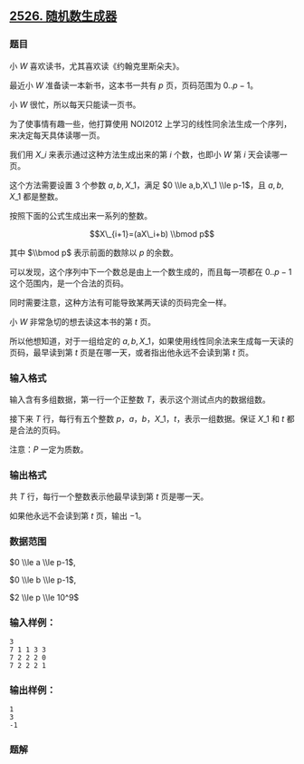 ## [2526\. 随机数生成器](https://www.acwing.com/problem/content/2528/)

### 题目

小 $W$ 喜欢读书，尤其喜欢读《约翰克里斯朵夫》。

最近小 $W$ 准备读一本新书，这本书一共有 $p$ 页，页码范围为 $0..p-1$。

小 $W$ 很忙，所以每天只能读一页书。

为了使事情有趣一些，他打算使用 NOI2012 上学习的线性同余法生成一个序列，来决定每天具体读哪一页。

我们用 $X\_i$ 来表示通过这种方法生成出来的第 $i$ 个数，也即小 $W$ 第 $i$ 天会读哪一页。

这个方法需要设置 $3$ 个参数 $a,b,X\_1$，满足 $0 \\le a,b,X\_1 \\le p-1$，且 $a,b,X\_1$ 都是整数。

按照下面的公式生成出来一系列的整数。

$$X\_{i+1}=(aX\_i+b) \\bmod p$$

其中 $\\bmod p$ 表示前面的数除以 $p$ 的余数。

可以发现，这个序列中下一个数总是由上一个数生成的，而且每一项都在 $0..p-1$ 这个范围内，是一个合法的页码。

同时需要注意，这种方法有可能导致某两天读的页码完全一样。

小 $W$ 非常急切的想去读这本书的第 $t$ 页。

所以他想知道，对于一组给定的 $a,b,X\_1$，如果使用线性同余法来生成每一天读的页码，最早读到第 $t$ 页是在哪一天，或者指出他永远不会读到第 $t$ 页。

### 输入格式

输入含有多组数据，第一行一个正整数 $T$，表示这个测试点内的数据组数。

接下来 $T$ 行，每行有五个整数 $p，a，b，X\_1，t$，表示一组数据。保证 $X\_1$ 和 $t$ 都是合法的页码。

注意：$P$ 一定为质数。

### 输出格式

共 $T$ 行，每行一个整数表示他最早读到第 $t$ 页是哪一天。

如果他永远不会读到第 $t$ 页，输出 $-1$。

### 数据范围

$0 \\le a \\le p-1$,

$0 \\le b \\le p-1$,

$2 \\le p \\le 10^9$

### 输入样例：

```
3
7 1 1 3 3
7 2 2 2 0
7 2 2 2 1
```

### 输出样例：

```
1
3
-1
```

### 题解

